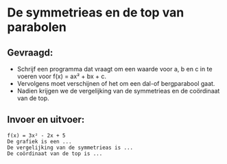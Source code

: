 # De symmetrieas en de top van parabolen

## Gevraagd:

* Schrijf een programma dat vraagt om een waarde voor a, b en c in te voeren voor f(x) = ax² + bx + c.
* Vervolgens moet verschijnen of het om een dal-of bergparabool gaat.
* Nadien krijgen we de vergelijking van de symmetrieas en de coördinaat van de top.

## Invoer en uitvoer:
```
f(x) = 3x² - 2x + 5
De grafiek is een ...
De vergelijking van de symmetrieas is ...
De coördinaat van de top is ...

```
